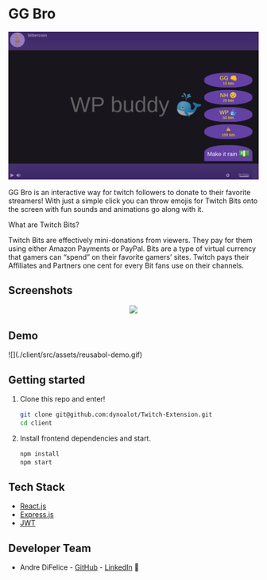 # GG Bro

<p align="center">
  <img src="client/public/assets/project-featured.jpg" />
</p>

GG Bro is an interactive way for twitch followers to donate to their favorite streamers! With just a simple click you can throw emojis for Twitch Bits onto the screen with fun sounds and animations go along with it. 

What are Twitch Bits?

Twitch Bits are effectively mini-donations from viewers. They pay for them using either Amazon Payments or PayPal. Bits are a type of virtual currency that gamers can “spend” on their favorite gamers’ sites. Twitch pays their Affiliates and Partners one cent for every Bit fans use on their channels.

## Screenshots

<p align="center">
  <img src="./client/src/assets/Reusabol-mockup.png" />
</p>

## Demo

<span style="text-align:center">
  ![](./client/src/assets/reusabol-demo.gif)
</span>


## Getting started

1. Clone this repo and enter!

   ```bash
   git clone git@github.com:dynoalot/Twitch-Extension.git
   cd client
   ```

2. Install frontend dependencies and start.

   ```bash
   npm install
   npm start
   ```


## Tech Stack

* [React.js](https://reactjs.org)
* [Express.js](https://expressjs.com/)
* [JWT](https://jwt.io/)

## Developer Team

* Andre DiFelice - [GitHub](https://github.com/dynoalot) - [LinkedIn](https://www.linkedin.com/in/difelice/) 🧟‍
